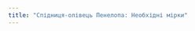```yaml
---
title: "Спідниця-олівець Пенелопа: Необхідні мірки"
---
```


<PatternMeasurements pattern='penelope' />
